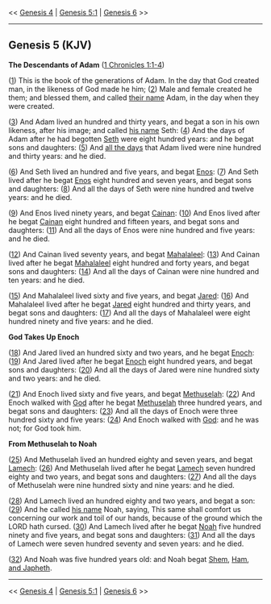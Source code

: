 << [Genesis 4](/genesis/4) | [Genesis 5:1](http://biblehub.com/interlinear/genesis/5-1.htm) | [Genesis 6](/genesis/6) >>

---

## Genesis 5 (KJV)

**The Descendants of Adam** ([1 Chronicles 1:1-4](https://www.biblegateway.com/passage/?search=1+chronicles+1%3A1-4&version=KJV))

([1](http://biblehub.com/interlinear/genesis/5-1.htm)) This is the book of the generations of Adam. In the day that God created man, in the likeness of God made he him; ([2](http://biblehub.com/interlinear/genesis/5-2.htm)) Male and female created he them; and blessed them, and called [their name](/keys/ATh-ShMM) Adam, in the day when they were created.

([3](http://biblehub.com/interlinear/genesis/5-3.htm)) And Adam lived an hundred and thirty years, and begat a son in his own likeness, after his image; and called [his name](/keys/ATh-ShMV) Seth: ([4](http://biblehub.com/interlinear/genesis/5-4.htm)) And the days of Adam after he had begotten [Seth](/keys/ATh-ShTh) were eight hundred years: and he begat sons and daughters: ([5](http://biblehub.com/interlinear/genesis/5-5.htm)) And [all the days](/keys/KL-IMI) that Adam lived were nine hundred and thirty years: and he died.

([6](http://biblehub.com/interlinear/genesis/5-6.htm)) And Seth lived an hundred and five years, and begat [Enos](/keys/ATh-ANVSh): ([7](http://biblehub.com/interlinear/genesis/5-7.htm)) And Seth lived after he begat [Enos](/keys/ATh-ANVSh) eight hundred and seven years, and begat sons and daughters: ([8](http://biblehub.com/interlinear/genesis/5-8.htm)) And all the days of Seth were nine hundred and twelve years: and he died.

([9](http://biblehub.com/interlinear/genesis/5-9.htm)) And Enos lived ninety years, and begat [Cainan](/keys/ATh-QINN): ([10](http://biblehub.com/interlinear/genesis/5-10.htm)) And Enos lived after he begat [Cainan](/keys/ATh-QINN) eight hundred and fifteen years, and begat sons and daughters: ([11](http://biblehub.com/interlinear/genesis/5-11.htm)) And all the days of Enos were nine hundred and five years: and he died.

([12](http://biblehub.com/interlinear/genesis/5-12.htm)) And Cainan lived seventy years, and begat [Mahalaleel](/keys/ATh-MHLLAL): ([13](http://biblehub.com/interlinear/genesis/5-13.htm)) And Cainan lived after he begat [Mahalaleel](/keys/ATh-MHLLAL) eight hundred and forty years, and begat sons and daughters: ([14](http://biblehub.com/interlinear/genesis/5-14.htm)) And all the days of Cainan were nine hundred and ten years: and he died.

([15](http://biblehub.com/interlinear/genesis/5-15.htm)) And Mahalaleel lived sixty and five years, and begat [Jared](/keys/ATh-IRD): ([16](http://biblehub.com/interlinear/genesis/5-16.htm)) And Mahalaleel lived after he begat [Jared](/keys/ATh-IRD) eight hundred and thirty years, and begat sons and daughters: ([17](http://biblehub.com/interlinear/genesis/5-17.htm)) And all the days of Mahalaleel were eight hundred ninety and five years: and he died.

**God Takes Up Enoch**

([18](http://biblehub.com/interlinear/genesis/5-18.htm)) And Jared lived an hundred sixty and two years, and he begat [Enoch](/keys/ATh-ChNVK): ([19](http://biblehub.com/interlinear/genesis/5-19.htm)) And Jared lived after he begat [Enoch](/keys/ATh-ChNVK) eight hundred years, and begat sons and daughters: ([20](http://biblehub.com/interlinear/genesis/5-20.htm)) And all the days of Jared were nine hundred sixty and two years: and he died.

([21](http://biblehub.com/interlinear/genesis/5-21.htm)) And Enoch lived sixty and five years, and begat [Methuselah](/keys/ATh-MThVShLCh): ([22](http://biblehub.com/interlinear/genesis/5-22.htm)) And Enoch walked with [God](/keys/ATh-HALHIM) after he begat [Methuselah](/keys/ATh-MThVShLCh) three hundred years, and begat sons and daughters: ([23](http://biblehub.com/interlinear/genesis/5-23.htm)) And all the days of Enoch were three hundred sixty and five years: ([24](http://biblehub.com/interlinear/genesis/5-24.htm)) And Enoch walked with [God](/keys/ATh-HALHIM): and he was not; for God took him.

**From Methuselah to Noah**

([25](http://biblehub.com/interlinear/genesis/5-25.htm)) And Methuselah lived an hundred eighty and seven years, and begat [Lamech](/keys/ATh-LMK): ([26](http://biblehub.com/interlinear/genesis/5-26.htm)) And Methuselah lived after he begat [Lamech](/keys/ATh-LMK) seven hundred eighty and two years, and begat sons and daughters: ([27](http://biblehub.com/interlinear/genesis/5-27.htm)) And all the days of Methuselah were nine hundred sixty and nine years: and he died.

([28](http://biblehub.com/interlinear/genesis/5-28.htm)) And Lamech lived an hundred eighty and two years, and begat a son: ([29](http://biblehub.com/interlinear/genesis/5-29.htm)) And he called [his name](/keys/ATh-ShMV) Noah, saying, This same shall comfort us concerning our work and toil of our hands, because of the ground which the LORD hath cursed. ([30](http://biblehub.com/interlinear/genesis/5-30.htm)) And Lamech lived after he begat [Noah](/keys/ATh-NCh) five hundred ninety and five years, and begat sons and daughters: ([31](http://biblehub.com/interlinear/genesis/5-31.htm)) And all the days of Lamech were seven hundred seventy and seven years: and he died.

([32](http://biblehub.com/interlinear/genesis/5-32.htm)) And Noah was five hundred years old: and Noah begat [Shem](/keys/ATh-ShM), [Ham](/keys/ATh-ChM), [and Japheth](/keys/VATh-IPTh).

---

<< [Genesis 4](/genesis/4) | [Genesis 5:1](http://biblehub.com/interlinear/genesis/5-1.htm) | [Genesis 6](/genesis/6) >>
